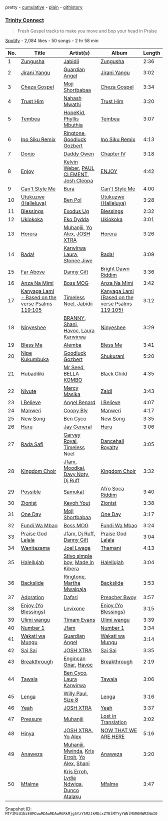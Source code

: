 pretty - [cumulative](/playlists/cumulative/37i9dQZF1DX7efntgEZlGn.md) - [plain](/playlists/plain/37i9dQZF1DX7efntgEZlGn) - [githistory](https://github.githistory.xyz/mackorone/spotify-playlist-archive/blob/main/playlists/plain/37i9dQZF1DX7efntgEZlGn)

### [Trinity Connect ](https://open.spotify.com/playlist/37i9dQZF1DX7efntgEZlGn)

> Fresh Gospel tracks to make you move and bop your head in Praise

[Spotify](https://open.spotify.com/user/spotify) - 2,084 likes - 50 songs - 2 hr 58 min

| No. | Title | Artist(s) | Album | Length |
|---|---|---|---|---|
| 1 | [Zungusha](https://open.spotify.com/track/2IzGYWr08ntzKVeQ1fTvue) | [Jabidii](https://open.spotify.com/artist/67NSWMQJx1JvJ6su9fACTU) | [Zungusha](https://open.spotify.com/album/09i9zQr2d7m5rxiXCgtAKp) | 2:36 |
| 2 | [Jirani Yangu](https://open.spotify.com/track/2fnXwytCokjzrd1S5EgxP1) | [Guardian Angel](https://open.spotify.com/artist/4GH5MurAeyms73h1WLx1FZ) | [Jirani Yangu](https://open.spotify.com/album/54PH3Kh5DpoE0zOJIODMke) | 3:02 |
| 3 | [Cheza Gospel](https://open.spotify.com/track/23QRgJ0c7GmQens8wuX9N3) | [Moji Shortbabaa](https://open.spotify.com/artist/75LES04hIh8qYY8Oqdp7rn) | [Cheza Gospel](https://open.spotify.com/album/2VH1TToc1g3wnCzl3cGIM7) | 3:34 |
| 4 | [Trust Him](https://open.spotify.com/track/5iT7KTkPuHJI6P3PfS5L0G) | [Nahash Mwathi](https://open.spotify.com/artist/76hAkhGlb3BipUcUL4thD1) | [Trust Him](https://open.spotify.com/album/4TF0VK6inwxETbYP3g9nMP) | 3:20 |
| 5 | [Tembea](https://open.spotify.com/track/6UrjlQls3bB7lXtfsMLnb7) | [HopeKid](https://open.spotify.com/artist/3MZDn7MH1suAOBBp9VioKG), [Phyllis Mbuthia](https://open.spotify.com/artist/2Gmusr1VjYGXRYJ7uib6Ii) | [Tembea](https://open.spotify.com/album/2ydl5E3CtrBhi0dAInUiCt) | 3:07 |
| 6 | [Ipo Siku Remix](https://open.spotify.com/track/0HBD0KvuD49oRoBmqMNxu9) | [Ringtone](https://open.spotify.com/artist/2O0K1UvQgheBpotSCzRPlB), [Goodluck Gozbert](https://open.spotify.com/artist/4B9O301rvLS2j8hIwzGzHA) | [Ipo Siku Remix](https://open.spotify.com/album/0fUXgCbVaU1Qysy6B6nH9C) | 4:13 |
| 7 | [Donjo](https://open.spotify.com/track/7s61PhYsflmINKwYsQfPpI) | [Daddy Owen](https://open.spotify.com/artist/0C0jx86ffVZNW144tEpETy) | [Chapter IV](https://open.spotify.com/album/58JBueyer8tCatNlJ1f3OM) | 3:18 |
| 8 | [Enjoy](https://open.spotify.com/track/5TaYOrcT1oTXhkbpDt7Kkg) | [Kelvin Weber](https://open.spotify.com/artist/6eebIf2iLkgsPBujMxRnwZ), [PAUL CLEMENT](https://open.spotify.com/artist/4BkrM8kWqVUH2GKIJ8hAPR), [Josh Cleopa](https://open.spotify.com/artist/57OQOZ0jKyNW8bsOTgCdT3) | [ENJOY](https://open.spotify.com/album/2rsZP3S0j81N42gu4NWRna) | 4:42 |
| 9 | [Can't Style Me](https://open.spotify.com/track/5aPAFKyR7ydaaR9B1Mdbzg) | [Bura](https://open.spotify.com/artist/368JQ3ZxIJ55JQaKaGdh8k) | [Can't Style Me](https://open.spotify.com/album/4BD9pAseOoO6vjBlSYWzqx) | 4:00 |
| 10 | [Utukuzwe \(Halleluya\)](https://open.spotify.com/track/0Mhw11b3DBBKQPWX80WPkZ) | [Ben Pol](https://open.spotify.com/artist/6rJsgXeCA9ZvRlPFgSpnw4) | [Utukuzwe \(Halleluya\)](https://open.spotify.com/album/6irsYLZiyEfgChGo1goy9U) | 3:28 |
| 11 | [Blessings](https://open.spotify.com/track/1TFlHktKw98b1v1fnp7Ivx) | [Exodus Ug](https://open.spotify.com/artist/3y5h8SoIQSra1VQX5qWQoI) | [Blessings](https://open.spotify.com/album/4lzj9zBDLZQbhZxjx3PtUr) | 2:32 |
| 12 | [Ukiokoka](https://open.spotify.com/track/1QtFu0IWKC9XM93ZeiYFyP) | [Eko Dydda](https://open.spotify.com/artist/0F0AWv6Giki7xrNkzI27hs) | [Ukiokoka](https://open.spotify.com/album/2q1iT6EVxA3V9Af9GUHgIX) | 3:01 |
| 13 | [Horera](https://open.spotify.com/track/3SZtn6Vo9q9zaLRrx02UkZ) | [Muhanjii](https://open.spotify.com/artist/4GTn2aRghVmPtv57P5Opaq), [Yo Alex](https://open.spotify.com/artist/2dyAmcFC6RZpQdECgopzAT), [JOSH XTRA](https://open.spotify.com/artist/63x9j9cCyZ9IxyR3iC3awe) | [Horera](https://open.spotify.com/album/0HKGeIN1EWRdZXvL84U9mX) | 3:26 |
| 14 | [Rada!](https://open.spotify.com/track/42hNeofs70B4RNLFQQylsu) | [Karwirwa Laura](https://open.spotify.com/artist/7zUicfuuQ82TkhpQp1AXvA), [Stonee Jiwe](https://open.spotify.com/artist/7fBagWqtKxfG3Zxr7H38Eb) | [Rada!](https://open.spotify.com/album/0FYVz8qoGeSnA52VosS6tu) | 3:09 |
| 15 | [Far Above](https://open.spotify.com/track/4xJ6LdzyX4BBx19XuGqR6q) | [Danny Gift](https://open.spotify.com/artist/7f9xkFaeoq9PAsyzVwqXAK) | [Bright Dawn Riddim](https://open.spotify.com/album/56dKSbQijsJuvVxdQNiUkm) | 3:36 |
| 16 | [Anza Na Mimi](https://open.spotify.com/track/1IbqQnaUT7ZJdG9vZmVOlV) | [Boss MOG](https://open.spotify.com/artist/5bymobnzzgQnuh60dY84Ie) | [Anza Na Mimi](https://open.spotify.com/album/437wUYeGnL8aZcWtA7g9uL) | 3:42 |
| 17 | [Kanyaga Lami \- Based on the verse Psalms 119:105](https://open.spotify.com/track/4sAkd1zhj9luj4Jn00IKze) | [Timeless Noel](https://open.spotify.com/artist/5NdCpoI2mGRLFZEuR3oxKE), [Jabidii](https://open.spotify.com/artist/67NSWMQJx1JvJ6su9fACTU) | [Kanyaga Lami \(Based on the verse Psalms 119:105\)](https://open.spotify.com/album/1evUn3qTNUiY06RANg0Djr) | 3:12 |
| 18 | [Ninyeshee](https://open.spotify.com/track/7evPaguX9dGzgv8hu1kcn3) | [BRANNY](https://open.spotify.com/artist/2wBg0iI6AFCm42fUkvIZ6u), [Shani](https://open.spotify.com/artist/1ZbZCoHYPTyGtMK5W56sUp), [Havoc](https://open.spotify.com/artist/5bYp8wilbCtNvQ0naeQ4rQ), [Laura Karwirwa](https://open.spotify.com/artist/7wkxMxxw3LihaaaWQA7tYT) | [Ninyeshee](https://open.spotify.com/album/4dIgeqqMlPdyIyQBRieAJa) | 3:29 |
| 19 | [Bless Me](https://open.spotify.com/track/0pBoHMgxGSbffE3GXHTOTw) | [Alemba](https://open.spotify.com/artist/6seiRQSfruP9bJmmLAxo9k) | [Bless Me](https://open.spotify.com/album/6kFhQl2OOFDdzxXx3NIHss) | 3:41 |
| 20 | [Nipe Kukumbuka](https://open.spotify.com/track/2MY7dMPcDPmn7MZd5Y3a6R) | [Goodluck Gozbert](https://open.spotify.com/artist/4B9O301rvLS2j8hIwzGzHA) | [Shukurani](https://open.spotify.com/album/5R0ccaog0qDe7Ubztu6ChM) | 5:20 |
| 21 | [Hubadiliki](https://open.spotify.com/track/4E9ND957QouLYyU97gMFeg) | [Mr Seed](https://open.spotify.com/artist/6worshay3dx3NqPNl8PRSw), [BELLA KOMBO](https://open.spotify.com/artist/4fCg09CBWzbspIIuw8wfVk) | [Black Child](https://open.spotify.com/album/5ufvjfxwFSEJqTxRO4fmSK) | 4:35 |
| 22 | [Nivute](https://open.spotify.com/track/5Fpv3Rb1a9SfjmG6oGm4g1) | [Mercy Masika](https://open.spotify.com/artist/768ba0tQi1ULwowdydY05T) | [Zaidi](https://open.spotify.com/album/1XUrgCEu95MYR1z6rZfm5J) | 3:43 |
| 23 | [I Believe](https://open.spotify.com/track/6aDDgd5crYJ0OQPdq3TUmQ) | [Angel Benard](https://open.spotify.com/artist/7lfpPXqQTNddUIYXLDVbbD) | [I Believe](https://open.spotify.com/album/3omHcm5ucQJ26WUjdoF9DA) | 4:07 |
| 24 | [Manweri](https://open.spotify.com/track/0Sv9WTeghj3jZZDdYmrEzQ) | [Coopy Bly](https://open.spotify.com/artist/0t6esBNJscmL7K5PIDwA6Y) | [Manweri](https://open.spotify.com/album/1dKIFmNNW3k1MSnya4E9Jb) | 4:17 |
| 25 | [New Song](https://open.spotify.com/track/6GCPnmXPqNap4pXckghuZF) | [Ben Cyco](https://open.spotify.com/artist/357UDX6McIJEWiI0ttqWug) | [New Song](https://open.spotify.com/album/4MQwDxDIAqaZ6WwJMUnEPb) | 3:35 |
| 26 | [Huru](https://open.spotify.com/track/0MKqUGeZLxjJeNlMQqMTBz) | [Jay General](https://open.spotify.com/artist/7dNS5Gtohaw7dCBdeX5oud) | [Huru](https://open.spotify.com/album/12mhhGL28768lIEYqcnQvk) | 3:06 |
| 27 | [Rada Safi](https://open.spotify.com/track/6w4RIy7cpJCY52DSfTeFdB) | [Garvey Royal](https://open.spotify.com/artist/16Kak1UGaE15pDnmAhdH2N), [Timeless Noel](https://open.spotify.com/artist/5NdCpoI2mGRLFZEuR3oxKE) | [Dancehall Royalty](https://open.spotify.com/album/2y8wX65LAWt7pZefN4lyRr) | 3:05 |
| 28 | [Kingdom Choir](https://open.spotify.com/track/1sFfVH2LOKkI0f2s6pV4dh) | [Jfam](https://open.spotify.com/artist/7IzrPz6N96D0Hu8QsnfAya), [Moodkai](https://open.spotify.com/artist/5fDrroPhERu1w9tkKVbG2d), [Davy Noty](https://open.spotify.com/artist/0Evb0Rducxsch65j5KJ1Iv), [Dj Ruff](https://open.spotify.com/artist/3dqEUMduRYEmtMa8IoOStr) | [Kingdom Choir](https://open.spotify.com/album/5lKTag6OC0bAxAqPIHOMnt) | 3:32 |
| 29 | [Possible](https://open.spotify.com/track/1xjHrr88CIn17q7gaSpV2I) | [Samukat](https://open.spotify.com/artist/2NhNt3TWmy8G557wEPTxBQ) | [Afro Soca Riddim](https://open.spotify.com/album/1S7lkoGGLrZv5j0HEPqA1J) | 3:40 |
| 30 | [Zionist](https://open.spotify.com/track/3an3GSreXVVMPpo1dvz7GX) | [Kevoh Yout](https://open.spotify.com/artist/47tpJKL7Xfm4UIWps8j4hk) | [Zionist](https://open.spotify.com/album/0rMnHPw0hqaPMOc5LLSoPr) | 3:38 |
| 31 | [One Day](https://open.spotify.com/track/0MOzUJ917rUtbNAHeNhOJx) | [Moji Shortbabaa](https://open.spotify.com/artist/75LES04hIh8qYY8Oqdp7rn) | [One Day](https://open.spotify.com/album/5CGUHm691ejFiKc3m91WoI) | 3:17 |
| 32 | [Fundi Wa Mbao](https://open.spotify.com/track/0bDMecbVcSax1k9yz1j8yi) | [Boss MOG](https://open.spotify.com/artist/5bymobnzzgQnuh60dY84Ie) | [Fundi Wa Mbao](https://open.spotify.com/album/4ZJzh5CyMF3pMI2Fz71PmK) | 3:24 |
| 33 | [Praise God Lalala](https://open.spotify.com/track/4OIHpTzlgweG0KAtHrGAWi) | [Jfam](https://open.spotify.com/artist/7IzrPz6N96D0Hu8QsnfAya), [Dj Ruff](https://open.spotify.com/artist/3dqEUMduRYEmtMa8IoOStr), [Danny Gift](https://open.spotify.com/artist/7f9xkFaeoq9PAsyzVwqXAK) | [Praise God Lalala](https://open.spotify.com/album/3is3xI92tpOefQmnmmITrv) | 3:04 |
| 34 | [Wanitazama](https://open.spotify.com/track/33LoZtHwsnaJsCTu9TAIep) | [Joel Lwaga](https://open.spotify.com/artist/3oGozFL9044me9JLarm8BI) | [Thamani](https://open.spotify.com/album/5TdcUkGkE9Z4ZMiKJscBdF) | 4:13 |
| 35 | [Halellujah](https://open.spotify.com/track/5sEKcXRZ3vGZmIoMKa931I) | [Stivo simple boy](https://open.spotify.com/artist/6xB2biiMZCEImA2wB1qm5s), [Made in Kibera](https://open.spotify.com/artist/1az6RcKSE89nahPJFRImGB) | [Halellujah](https://open.spotify.com/album/7IaUFhIEkUBCgQ0dwsPgTo) | 3:04 |
| 36 | [Backslide](https://open.spotify.com/track/53HY4MHnRRh3hOLZQ1yE4c) | [Ringtone](https://open.spotify.com/artist/2O0K1UvQgheBpotSCzRPlB), [Martha Mwaipaja](https://open.spotify.com/artist/6sucU5GTxpXKQs1hNTrLDF) | [Backslide](https://open.spotify.com/album/57scRjZ0ZDIsTcd7jQ3n4q) | 3:53 |
| 37 | [Adoration](https://open.spotify.com/track/0quCpzMnchCoa6QoQBuCXc) | [Dafari](https://open.spotify.com/artist/30Hds5akpJ0ZpGCLz8pB6x) | [Preacher Bwoy](https://open.spotify.com/album/6oKaA1feSLrZFXRqqxhthu) | 3:57 |
| 38 | [Enjoy \(Yo Blessings\)](https://open.spotify.com/track/4y9lTRxtVT0OZgzpGRbRqT) | [Levixone](https://open.spotify.com/artist/25rO4hD9VXGMFFfK7zI5lW) | [Enjoy \(Yo Blessings\)](https://open.spotify.com/album/24SeTWvJHoEFzO7zcxKOzy) | 3:15 |
| 39 | [Ulimi wangu](https://open.spotify.com/track/67J85D0hnKBI12SKKPTLi5) | [Timam Evans](https://open.spotify.com/artist/3Pl2sjphziaizyq0JUBzVO) | [Ulimi wangu](https://open.spotify.com/album/4ehQVrrB1CKU7lE0ZIFG5A) | 3:39 |
| 40 | [Number 1](https://open.spotify.com/track/6zWk1fAOi5LfbehPCYZb5j) | [Jfam](https://open.spotify.com/artist/7IzrPz6N96D0Hu8QsnfAya) | [Number 1](https://open.spotify.com/album/1cUuFH5XRoh4obzfpmeYuq) | 3:34 |
| 41 | [Wakati wa Mungu](https://open.spotify.com/track/4DTPr7ltGCqXwYa5wARFP5) | [Guardian Angel](https://open.spotify.com/artist/4GH5MurAeyms73h1WLx1FZ) | [Wakati wa Mungu](https://open.spotify.com/album/1LdcLlRYIxLzewRjiLDNnK) | 3:14 |
| 42 | [Sai Sai](https://open.spotify.com/track/2F0tznyLelKeeMWZ56srtS) | [JOSH XTRA](https://open.spotify.com/artist/63x9j9cCyZ9IxyR3iC3awe) | [Sai Sai](https://open.spotify.com/album/1SYiz7Byni0BIZjkrFbssj) | 3:35 |
| 43 | [Breakthrough](https://open.spotify.com/track/75PIDjhtJiLKMMLzpZMMPR) | [Engincan Onar](https://open.spotify.com/artist/08WRe2gvrGn6UczJKbU9Il), [Havoc](https://open.spotify.com/artist/5bYp8wilbCtNvQ0naeQ4rQ) | [Breakthrough](https://open.spotify.com/album/4u3F02QumGxaRq7GtQ3l7Z) | 2:19 |
| 44 | [Tawala](https://open.spotify.com/track/6dvk6TqiOxnkLL3T7zkup5) | [Ben Cyco](https://open.spotify.com/artist/357UDX6McIJEWiI0ttqWug), [Laura Karwirwa](https://open.spotify.com/artist/7wkxMxxw3LihaaaWQA7tYT) | [Tawala](https://open.spotify.com/album/2SvM1aj4W4cHTwdSuTyHQs) | 3:06 |
| 45 | [Lenga](https://open.spotify.com/track/3bEDq23F2zS6kG8SMhvA2C) | [Willy Paul](https://open.spotify.com/artist/3CCHaNvCKYNWWrAYo5C8TL), [Size 8](https://open.spotify.com/artist/4ZnnTnbEvzqmp1r52XTbBe) | [Lenga](https://open.spotify.com/album/5hanZO8J0Uv5LQy9c9c4am) | 3:16 |
| 46 | [Yeah](https://open.spotify.com/track/1KxhoSzSYTM1EWNFEe8iBk) | [JOSH XTRA](https://open.spotify.com/artist/63x9j9cCyZ9IxyR3iC3awe) | [Yeah](https://open.spotify.com/album/6EvSEGPSfl9vnGyXmWSbzm) | 3:37 |
| 47 | [Pressure](https://open.spotify.com/track/3avVX1w6NdckUgIBL6s6bA) | [Muhanjii](https://open.spotify.com/artist/4GTn2aRghVmPtv57P5Opaq) | [Lost in Translation](https://open.spotify.com/album/3GMOrfNSGWRFBHH9WjcmIX) | 3:02 |
| 48 | [Hinya](https://open.spotify.com/track/2vp3E0GaE2VBHY1EbVuy5p) | [JOSH XTRA](https://open.spotify.com/artist/63x9j9cCyZ9IxyR3iC3awe), [Yo Alex](https://open.spotify.com/artist/3PA8YnbJW4N0PuiPamfEJb) | [NOW THAT WE ARE HERE](https://open.spotify.com/album/1lvyxxI5vdtdLTY64WUVYP) | 5:16 |
| 49 | [Anaweza](https://open.spotify.com/track/0kjoe34OL34ON1BiilcX2e) | [Muhanjii](https://open.spotify.com/artist/4GTn2aRghVmPtv57P5Opaq), [Mwinda](https://open.spotify.com/artist/385E4qebI5ISB89FLVuP1w), [Kris Erroh](https://open.spotify.com/artist/3KD0mT6UkGVUdNLFYwrYw2), [Yo Alex](https://open.spotify.com/artist/2dyAmcFC6RZpQdECgopzAT), [Shani](https://open.spotify.com/artist/2idzGh2gJPmZCz2yMxdMGs) | [Anaweza](https://open.spotify.com/album/6ihadbtYKqtsTJMWWBY3n3) | 3:20 |
| 50 | [Mfalme](https://open.spotify.com/track/1Mgoe4AVSoYoiDplMNk83O) | [Kris Erroh](https://open.spotify.com/artist/3KD0mT6UkGVUdNLFYwrYw2), [Lydia Ndwiga](https://open.spotify.com/artist/2rwjHvuk1Raby2BbaSe3K3), [Dunco Atalaku](https://open.spotify.com/artist/4exKG7ovOYAfVhfoMUZuhe) | [Mfalme](https://open.spotify.com/album/0hlOZli0GBXO6LSrJ914Xk) | 3:47 |

Snapshot ID: `MTY3MzU1NzE0MCwwMDAwMDAwMGRkMjg5YzY5M2JkMDcxZTBlMTYyYWNlMGM0NWM2NmI0`
